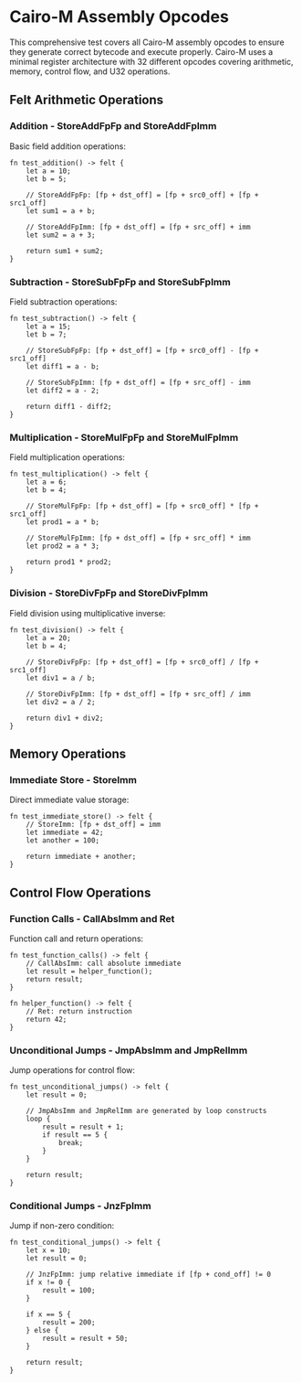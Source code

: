# Cairo-M Assembly Opcodes

This comprehensive test covers all Cairo-M assembly opcodes to ensure they
generate correct bytecode and execute properly. Cairo-M uses a minimal register
architecture with 32 different opcodes covering arithmetic, memory, control
flow, and U32 operations.

## Felt Arithmetic Operations

### Addition - StoreAddFpFp and StoreAddFpImm

Basic field addition operations:

```cairo-m
fn test_addition() -> felt {
    let a = 10;
    let b = 5;

    // StoreAddFpFp: [fp + dst_off] = [fp + src0_off] + [fp + src1_off]
    let sum1 = a + b;

    // StoreAddFpImm: [fp + dst_off] = [fp + src_off] + imm
    let sum2 = a + 3;

    return sum1 + sum2;
}
```

### Subtraction - StoreSubFpFp and StoreSubFpImm

Field subtraction operations:

```cairo-m
fn test_subtraction() -> felt {
    let a = 15;
    let b = 7;

    // StoreSubFpFp: [fp + dst_off] = [fp + src0_off] - [fp + src1_off]
    let diff1 = a - b;

    // StoreSubFpImm: [fp + dst_off] = [fp + src_off] - imm
    let diff2 = a - 2;

    return diff1 - diff2;
}
```

### Multiplication - StoreMulFpFp and StoreMulFpImm

Field multiplication operations:

```cairo-m
fn test_multiplication() -> felt {
    let a = 6;
    let b = 4;

    // StoreMulFpFp: [fp + dst_off] = [fp + src0_off] * [fp + src1_off]
    let prod1 = a * b;

    // StoreMulFpImm: [fp + dst_off] = [fp + src_off] * imm
    let prod2 = a * 3;

    return prod1 * prod2;
}
```

### Division - StoreDivFpFp and StoreDivFpImm

Field division using multiplicative inverse:

```cairo-m
fn test_division() -> felt {
    let a = 20;
    let b = 4;

    // StoreDivFpFp: [fp + dst_off] = [fp + src0_off] / [fp + src1_off]
    let div1 = a / b;

    // StoreDivFpImm: [fp + dst_off] = [fp + src_off] / imm
    let div2 = a / 2;

    return div1 + div2;
}
```

## Memory Operations

### Immediate Store - StoreImm

Direct immediate value storage:

```cairo-m
fn test_immediate_store() -> felt {
    // StoreImm: [fp + dst_off] = imm
    let immediate = 42;
    let another = 100;

    return immediate + another;
}
```

<!--
### Double Dereference - StoreDoubleDerefFp

Indirect memory access through pointer:

```cairo-m
//! ignore: Deref operator not implemented yet
fn test_double_deref() -> felt {
    let value = 123;
    let ptr = &value;

    // StoreDoubleDerefFp: [fp + dst_off] = [[fp + base_off] + offset]
    let deref_value = *ptr;

    return deref_value;
}
``` -->

## Control Flow Operations

### Function Calls - CallAbsImm and Ret

Function call and return operations:

```cairo-m
fn test_function_calls() -> felt {
    // CallAbsImm: call absolute immediate
    let result = helper_function();
    return result;
}

fn helper_function() -> felt {
    // Ret: return instruction
    return 42;
}
```

### Unconditional Jumps - JmpAbsImm and JmpRelImm

Jump operations for control flow:

```cairo-m
fn test_unconditional_jumps() -> felt {
    let result = 0;

    // JmpAbsImm and JmpRelImm are generated by loop constructs
    loop {
        result = result + 1;
        if result == 5 {
            break;
        }
    }

    return result;
}
```

### Conditional Jumps - JnzFpImm

Jump if non-zero condition:

```cairo-m
fn test_conditional_jumps() -> felt {
    let x = 10;
    let result = 0;

    // JnzFpImm: jump relative immediate if [fp + cond_off] != 0
    if x != 0 {
        result = 100;
    }

    if x == 5 {
        result = 200;
    } else {
        result = result + 50;
    }

    return result;
}
```

<!-- TODO: investigate & fix those failures. -->

<!-- ## U32 Arithmetic Operations

### U32 Addition - U32StoreAddFpFp and U32StoreAddFpImm

32-bit unsigned integer addition:

```cairo-m
fn test_u32_addition() -> u32 {
    let a: u32 = 100;
    let b: u32 = 50;

    // U32StoreAddFpFp: u32([fp + dst_off], [fp + dst_off + 1]) = u32([fp + src0_off], [fp + src0_off + 1]) + u32([fp + src1_off], [fp + src1_off + 1])
    let sum1: u32 = a + b;

    // U32StoreAddFpImm: u32([fp + dst_off], [fp + dst_off + 1]) = u32([fp + src_off], [fp + src_off + 1]) + u32(imm_lo, imm_hi)
    let sum2: u32 = a + 25;

    return sum1 + sum2;
}
```

### U32 Subtraction - U32StoreSubFpFp and U32StoreSubFpImm

32-bit unsigned integer subtraction:

```cairo-m
fn test_u32_subtraction() -> u32 {
    let a: u32 = 200;
    let b: u32 = 75;

    // U32StoreSubFpFp: u32([fp + dst_off], [fp + dst_off + 1]) = u32([fp + src0_off], [fp + src0_off + 1]) - u32([fp + src1_off], [fp + src1_off + 1])
    let diff1: u32 = a - b;

    // U32StoreSubFpImm: u32([fp + dst_off], [fp + dst_off + 1]) = u32([fp + src_off], [fp + src_off + 1]) - u32(imm_lo, imm_hi)
    let diff2: u32 = a - 50;

    return diff1 - diff2;
}
```

```rust
use std::num::Wrapping;

fn test_u32_subtraction() -> u32 {
    let a: u32 = 200;
    let b: u32 = 75;

    let diff1: u32 = a.wrapping_sub(b);
    let diff2: u32 = a.wrapping_sub(50);

    return diff1.wrapping_sub(diff2);
}
```

### U32 Multiplication - U32StoreMulFpFp and U32StoreMulFpImm

32-bit unsigned integer multiplication:

```cairo-m
fn test_u32_multiplication() -> u32 {
    let a: u32 = 12;
    let b: u32 = 8;

    // U32StoreMulFpFp: u32([fp + dst_off], [fp + dst_off + 1]) = u32([fp + src0_off], [fp + src0_off + 1]) * u32([fp + src1_off], [fp + src1_off + 1])
    let prod1: u32 = a * b;

    // U32StoreMulFpImm: u32([fp + dst_off], [fp + dst_off + 1]) = u32([fp + src_off], [fp + src_off + 1]) * u32(imm_lo, imm_hi)
    let prod2: u32 = a * 3;

    return prod1 * prod2;
}
```

### U32 Division - U32StoreDivFpFp and U32StoreDivFpImm

32-bit unsigned integer division:

```cairo-m
fn test_u32_division() -> u32 {
    let a: u32 = 100;
    let b: u32 = 5;

    // U32StoreDivFpFp: u32([fp + dst_off], [fp + dst_off + 1]) = u32([fp + src0_off], [fp + src0_off + 1]) / u32([fp + src1_off], [fp + src1_off + 1])
    let div1: u32 = a / b;

    // U32StoreDivFpImm: u32([fp + dst_off], [fp + dst_off + 1]) = u32([fp + src_off], [fp + src_off + 1]) / u32(imm_lo, imm_hi)
    let div2: u32 = a / 4;

    return div1 + div2;
}
```

### U32 Immediate Store - U32StoreImm

Store immediate 32-bit values:

```cairo-m
fn test_u32_immediate_store() -> u32 {
    // U32StoreImm: u32([fp + dst_off], [fp + dst_off + 1]) = u32(imm_lo, imm_hi)
    let immediate: u32 = 0xDEADBEEF;
    let small_val: u32 = 42;

    return immediate + small_val;
}
```

## Complex Opcode Combinations

### Mixed Arithmetic and Control Flow

Combining multiple opcode types in realistic scenarios:

```cairo-m
//! ignore: U32Eq not implemented yet
fn test_mixed_operations() -> u32 {
    let counter: u32 = 0;
    let sum: u32 = 0;
    let multiplier: u32 = 3;

    // Loop combining JnzFpImm, StoreAddFpFp, StoreAddFpImm, StoreMulFpImm
    loop {
        counter = counter + 1u32;
        sum = sum + (counter * multiplier);

        if counter == 5u32 {
            break;
        }
    }

    // Conditional with division
    if sum > 50u32 {
        sum = sum / 2;
    }

    return sum;
}
```

### Function Call Chain

Testing call/return opcodes with parameter passing:

```cairo-m
fn test_call_chain() -> felt {
    let a = 10;
    let b = 20;

    let result = add_and_multiply(a, b, 3);
    return result;
}

fn add_and_multiply(x: felt, y: felt, factor: felt) -> felt {
    let sum = x + y;
    let product = sum * factor;

    return compute_final(product, 5);
}

fn compute_final(value: felt, adjustment: felt) -> felt {
    return value + adjustment;
}
```

### Memory Access Patterns

Testing various memory operation combinations:

```cairo-m
fn test_memory_patterns() -> u32 {
    // Store immediates
    let base_value: u32 = 100;
    let offset: u32 = 5;

    // Arithmetic operations creating intermediate values
    let intermediate1 = base_value * 2u32;
    let intermediate2 = base_value + offset;
    let intermediate3 = intermediate1 - intermediate2;

    // Complex expression combining multiple operations
    let final_result = (intermediate3 + 50u32) / 3u32;

    return final_result;
}
``` -->
